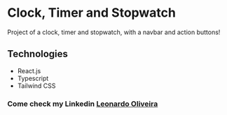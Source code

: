 # Clock, Timer and Stopwatch

Project of a clock, timer and stopwatch, with a navbar and action buttons!

## Technologies

* React.js
* Typescript
* Tailwind CSS

### Come check my Linkedin [Leonardo Oliveira](https://www.linkedin.com/in/leonardono/)
